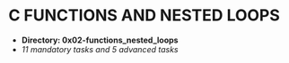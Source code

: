 # C FUNCTIONS AND NESTED LOOPS

* **Directory: 0x02-functions_nested_loops**
* *11 mandatory tasks and 5 advanced tasks*
